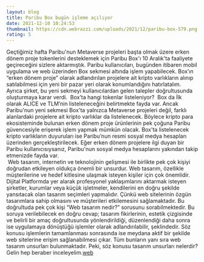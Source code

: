 ```yaml
--- 
layout: blog
title: Paribu Box bugün işleme açılıyor
date: 2021-12-10 10:24:53
thumbnail: https://cdn.webrazzi.com/uploads/2021/12/paribu-box-579.png
rating: 5
---
```


Geçtiğimiz hafta Paribu'nun Metaverse projeleri başta olmak üzere erken dönem proje tokenlerini desteklemek için Paribu Box'ı 10 Aralık'ta faaliyete geçireceğini sizlere aktarmıştık. Paribu kullanıcıları, bugünden itibaren mobil uygulama ve web üzerinden Box sekmesi altında işlem yapabilecek.
Box’ın  “erken dönem proje” olarak adlandırılan projelere ait kripto varlıkların alınıp satılabilmesi için yeni bir pazar yeri olarak konumlandığını hatırlatalım. Ayrıca şirket, bu yeni sekmeyi kullanıcılardan gelen talepler doğrultusunda oluşturmaya karar verdi. 
Box’ta hangi tokenlar listeleniyor? 
Box da İlk olarak ALICE ve TLM’nin listeleneceğini belirtmekte fayda var. Ancak Paribu'nun yeni sekmesi Box'ta yalnızca Metaverse projeleri değil, farklı alanlardaki projelere ait kripto varlıklar da listelenecek. Böylece kripto para ekosisteminde bulunan erken dönem proje ürünlerinin pek çoğuna Paribu güvencesiyle erişerek işlem yapmak mümkün olacak. Box'ta listelenecek kripto varlıkların duyuruları ise Paribu’nun resmi sosyal medya hesapları üzerinden gerçekleştirilecek. Eğer erken dönem projelere ilgi duyan bir Paribu kullanıcısıysanız, Paribu'nun sosyal medya hesaplarını yakından takip etmenizde fayda var. 
</br>&nbsp;Web tasarım, internetin ve teknolojinin gelişmesi ile birlikte pek çok kişiyi doğrudan etkileyen oldukça önemli bir unsurdur. Web tasarım, özellikle müşterilerine ve hedef kitlesine ulaşmak isteyen kişiler için çok önemlidir. Dijital Platformda yer alarak profesyonel yaklaşımlarını aktarmak isteyen şirketler, kurumlar veya küçük işletmeler, kendilerini en doğru şekilde yansıtacak olan tasarım seçimleri yapmalıdır. Çünkü web sitelerinin özgün tasarımlara sahip olmasını ve müşterileri etkilemesini sağlamaktadır. Bu doğrultuda pek çok kişi “Web tasarım nedir?” sorusunu sorabilmektedir. Bu soruya verilebilecek en doğru cevap; tasarım fikirlerinin, estetik çizgisinde ve belirli bir amaç doğrultusunda yönlendirildiği, düzenlendiği daha sonra ise uygulamaya dönüştüğü işlemler olarak adlandırılabilir, şeklindedir. Söz konusu işlemlerin tamamlanması sonrasında ise meydana aktif bir şekilde web sitelerine erişim sağlanabilmesi çıkar. Tüm bunların yanı sıra web tasarım unsurları bulunmaktadır. Peki, söz konusu tasarım unsurları nelerdir? Gelin hep beraber inceleyelim.<a href="https://www.developerbilisim.com/web-tasarim">web</a>